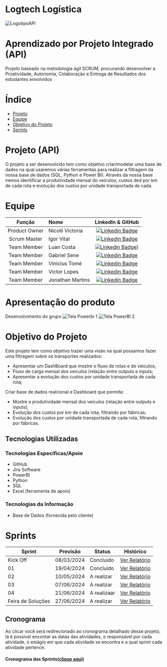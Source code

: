 # Logtech Logística




![LogotipoAPI](https://github.com/LuanCosta6/API3-LOG/assets/128298764/6992d0ad-d2b6-4f07-90c7-267ae231b629)

# Aprendizado por Projeto Integrado (API)

Projeto baseado na metodologia ágil SCRUM, procurando desenvolver a Proatividade, Autonomia, Colaboração e Entrega de Resultados dos estudantes envolvidos

# Índice

* [Projeto](#projeto-template)
* [Equipe](#equipe)
* [Objetivo do Projeto](#objetivo-do-projeto)
* [Sprints](#Sprints)



# Projeto (API) 
O projeto a ser desenvolvido tem como objetivo criar/modelar uma base de dados na qual usaremos várias ferramentas para realizar a filtragem da nossa base de dados (SQL, Python e Power BI).
Através da nossa base iremos identificar a produtividade mensal do veículos, custos ded por km de cada rota e evolução dos custos por unidade transportada de cada.

# Equipe
|    Função     | Nome                                  |                                                                                                                                                      LinkedIn & GitHub                                                                                                                                                      |
| :-----------: | :------------------------------------ | :-------------------------------------------------------------------------------------------------------------------------------------------------------------------------------------------------------------------------------------------------------------------------------------------------------------------------: |
| Product Owner  | Nicolli Victoria |      [![Linkedin Badge](https://img.shields.io/badge/Linkedin-blue?style=flat-square&logo=Linkedin&logoColor=white)]()       |
| Scrum Master  | Igor Vital |      [![Linkedin Badge](https://img.shields.io/badge/Linkedin-blue?style=flat-square&logo=Linkedin&logoColor=white)](-------------)      |
| Team Member   | Luan Costa              |         [![Linkedin Badge](https://img.shields.io/badge/Linkedin-blue?style=flat-square&logo=Linkedin&logoColor=white)](https://www.linkedin.com/in/luan-costa-62a24822b/))        |
|  Team Member  | Gabriel Sene                 |         [![Linkedin Badge](https://img.shields.io/badge/Linkedin-blue?style=flat-square&logo=Linkedin&logoColor=white)](https://www.linkedin.com/in/gabriel-sene-moreira-80b339232/)        |
|  Team Member  | Vinicius Tomé                 |   [![Linkedin Badge](https://img.shields.io/badge/Linkedin-blue?style=flat-square&logo=Linkedin&logoColor=white)](-------------------)   |
|  Team Member  | Victor Lopes       |           [![Linkedin Badge](https://img.shields.io/badge/Linkedin-blue?style=flat-square&logo=Linkedin&logoColor=white)](---------------------)          |
|  Team Member  | Jonathan Martins       |           [![Linkedin Badge](https://img.shields.io/badge/Linkedin-blue?style=flat-square&logo=Linkedin&logoColor=white)](----------------)          |

# Apresentação do produto
Desenvolvimento do grupo
![Tela Powerbi 1](https://github.com/LuanCosta6/API3-LOG/issues/8#issue-2289371263)
![Tela PowerBI 2](https://github.com/LuanCosta6/API3-LOG/assets/128298764/d309c65e-6cb0-4ce5-9a4c-e1d46c25fea3)

# Objetivo do Projeto
Este projeto tem como objetivo trazer uma visão na qual possamos fazer uma filtragem sobre os transportes realizados: 
* Apresentar um DashBoard que mostre o fluxo de rotas e de veiculos;
* Fluxo de carga mensal dos veiculos (relação entre outputs e inputs;
* Apresentar a evolução dos custos por unidade transportada de cada rota;

Criar base de dados realcional e Dashboard que permita:
* Mostre a produtividade mensal dos veículos (relação entre outputs e inputs)​;
* Evolução dos custos por km de cada rota, filtrando por fábricas​;
* Evolução dos custos por unidade transportada de cada rota, filtrando por fábricas​.


## Tecnologias Utilizadas

 ### Tecnologias Específicas/Apoio
 * GitHub
 * Jira Software
 * PowerBI
 * Python
 * SQL
 * Excel (ferramenta de apoio)
  
 ### Tecnologias da Informação
 * Base de Dados (fornecida pelo cliente)

# Sprints

Sprint | Previsão | Status| Histórico|
|------|--------|------|--------|
|Kick Off | 08/03/2024 | Concluido| [Ver Relatório](https://github.com/LuanCosta6/API3-LOG/files/15046097/Relatorio.Sprint.1.API.3.docx) | 
|01 | 19/04/2024 | Concluido| [Ver Relatório](https://github.com/LuanCosta6/API3-LOG/files/15046097/Relatorio.Sprint.1.API.3.docx) | 
|02 | 10/05/2024 | A realizar| [Ver Relatório](https://github.com/LuanCosta6/API3-LOG/files/15273080/Relatorio.LogTech.docx) | 
|03 | 07/06/2024 | A realizar| [Ver Relatório](https://github.com/LuanCosta6/API/files/13273408/Relatorio.2.SPRINT.docx) | 
|04 | 21/06/2024 | A realizaar| [Ver Relatório](https://github.com/LuanCosta6/API/files/13273408/Relatorio.2.SPRINT.docx) | 
|Feira de Soluções | 27/06/2024 | A realizar| [Ver Relatório](https://github.com/LuanCosta6/API/files/13273408/Relatorio.2.SPRINT.docx) | 
## Cronograma
Ao clicar você será redirecionado ao cronograma detalhado desse projeto, lá é possivel encontar as datas das atividades, o responsável por cada atividade, o estágio em que cada atividade se encontra e a qual sprint cada atividade pertence.

#### Cronograma das Sprints[(clique aqui)](https://luan-silva-costa.atlassian.net/jira/software/projects/PROJ/boards/3/backlog)

